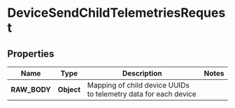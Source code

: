 

# DeviceSendChildTelemetriesRequest


## Properties

| Name | Type | Description | Notes |
|------------ | ------------- | ------------- | -------------|
|**RAW_BODY** | **Object** | Mapping of child device UUIDs to telemetry data for each device |  |



